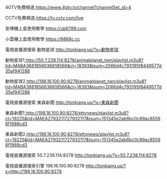 4GTV免費頻道,https://www.4gtv.tv/channel?channelSet_id=4

CCTV免費頻道,https://tv.cctv.com/live

安博機上盒使用教學 https://ub6789.com

小雲機上盒使用教學 https://6868c.cc

電視直播源搜索
動物星球 http://tonkiang.us/?s=動物星球

動物星球1,http://50.7.238.114:8278/animalplanet_twn/playlist.m3u8?tid=MABA3681856636818566&ct=18393&tsum=2066d4c793195f8449577d35af941288

動物星球2,http://198.16.100.90:8278/animalplanet_twn/playlist.m3u8?tid=MABA3681856636818566&ct=18393&tsum=2066d4c793195f8449577d35af941288

電視直播源搜索 
東森新聞 http://tonkiang.us/?s=東森新聞

東森新聞1,http://198.16.100.90:8278/ettvnews/playlist.m3u8?ct=19225&tid=MAEA2793211727932117&tsum=151345e2ab6bc0c89ac85598f1988cd3

東森新聞2,http://198.16.100.90:8278/ettvnews/playlist.m3u8?ct=19225&tid=MAEA2793211727932117&tsum=151345e2ab6bc0c89ac85598f1988cd3

電視直播源搜索
50.7.238.114:8278
http://tonkiang.us/?s=50.7.238.114:8278

電視直播源搜索引擎
198.16.100.90:8278
http://tonkiang.us/?s=http://198.16.100.90:8278










